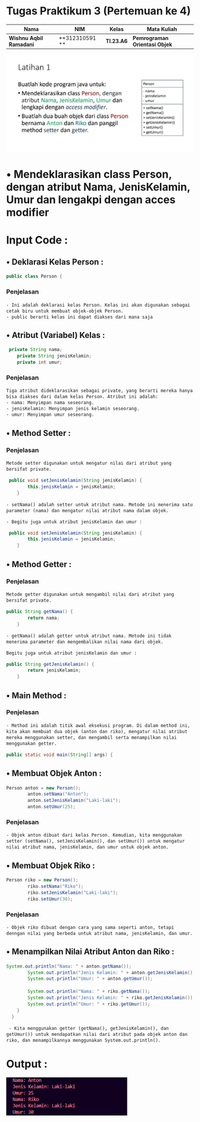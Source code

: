 # Tugas Praktikum 3 (Pertemuan ke 4) 

|Nama|NIM|Kelas|Mata Kuliah|
|----|---|-----|------|
|**Wishnu Aqbil Ramadani**|**312310591 **|**TI.23.A6**|**Pemrograman Orientasi Objek**|

![gambar](Tugas-Pemrograman-Orientasi-Objek-Pert4/ss1.jpeg)

# • Mendeklarasikan class Person, dengan atribut Nama, JenisKelamin, Umur dan lengakpi dengan acces modifier

# Input Code :

## • Deklarasi Kelas Person :
```java
public class Person {
```
### Penjelasan
```
- Ini adalah deklarasi kelas Person. Kelas ini akan digunakan sebagai cetak biru untuk membuat objek-objek Person.
- public berarti kelas ini dapat diakses dari mana saja
```

## • Atribut (Variabel) Kelas :
```java
 private String nama;
    private String jenisKelamin;
    private int umur;
```
### Penjelasan
```
Tiga atribut dideklarasikan sebagai private, yang berarti mereka hanya bisa diakses dari dalam kelas Person. Atribut ini adalah:
- nama: Menyimpan nama seseorang.
- jenisKelamin: Menyimpan jenis kelamin seseorang.
- umur: Menyimpan umur seseorang.
```

## • Method Setter :
### Penjelasan
```
Metode setter digunakan untuk mengatur nilai dari atribut yang bersifat private.
```
```java
 public void setJenisKelamin(String jenisKelamin) {
        this.jenisKelamin = jenisKelamin;
    }
```
```
- setNama() adalah setter untuk atribut nama. Metode ini menerima satu parameter (nama) dan mengatur nilai atribut nama dalam objek.
```
```
- Begitu juga untuk atribut jenisKelamin dan umur :
```
```java
 public void setJenisKelamin(String jenisKelamin) {
        this.jenisKelamin = jenisKelamin;
    }
```

## • Method Getter :
### Penjelasan
```
Metode getter digunakan untuk mengambil nilai dari atribut yang bersifat private.
```
```java
public String getNama() {
        return nama;
    }
```
```
- getNama() adalah getter untuk atribut nama. Metode ini tidak menerima parameter dan mengembalikan nilai nama dari objek.
```
```
Begitu juga untuk atribut jenisKelamin dan umur :
```
```java
public String getJenisKelamin() {
        return jenisKelamin;
    }
```

## • Main Method :
### Penjelasan
```
- Method ini adalah titik awal eksekusi program. Di dalam method ini, kita akan membuat dua objek (anton dan riko), mengatur nilai atribut mereka menggunakan setter, dan mengambil serta menampilkan nilai menggunakan getter.
```
```java
public static void main(String[] args) {
```

## • Membuat Objek Anton :
```java
Person anton = new Person();
        anton.setNama("Anton");
        anton.setJenisKelamin("Laki-laki");
        anton.setUmur(25);
```
### Penjelasan
```
- Objek anton dibuat dari kelas Person. Kemudian, kita menggunakan setter (setNama(), setJenisKelamin(), dan setUmur()) untuk mengatur nilai atribut nama, jenisKelamin, dan umur untuk objek anton.
```

## • Membuat Objek Riko :
```java
Person riko = new Person();
        riko.setNama("Riko");
        riko.setJenisKelamin("Laki-laki");
        riko.setUmur(30);
```
### Penjelasan
```
- Objek riko dibuat dengan cara yang sama seperti anton, tetapi denngan nilai yang berbeda untuk atribut nama, jenisKelamin, dan umur.
```

## • Menampilkan Nilai Atribut Anton dan Riko :
```java
System.out.println("Nama: " + anton.getNama());
        System.out.println("Jenis Kelamin: " + anton.getJenisKelamin());
        System.out.println("Umur: " + anton.getUmur());
  
        System.out.println("Nama: " + riko.getNama());
        System.out.println("Jenis Kelamin: " + riko.getJenisKelamin());
        System.out.println("Umur: " + riko.getUmur());
    }
  }
```
```
 - Kita menggunakan getter (getNama(), getJenisKelamin(), dan getUmur()) untuk mendapatkan nilai dari atribut pada objek anton dan riko, dan menampilkannya menggunakan System.out.println().
```

# Output :

![gambar](Tugas-Pemrograman-Orientasi-Objek-Pert4/ss2.png)
